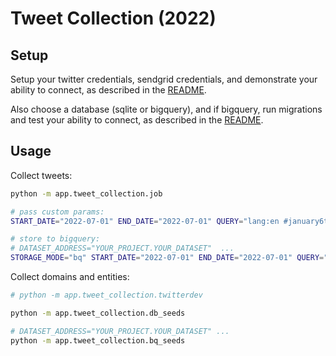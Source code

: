 # Tweet Collection (2022)

## Setup

Setup your twitter credentials, sendgrid credentials, and demonstrate your ability to connect, as described in the [README](/README.md).

Also choose a database (sqlite or bigquery), and if bigquery, run migrations and test your ability to connect, as described in the [README](/README.md).

## Usage

Collect tweets:

```sh
python -m app.tweet_collection.job

# pass custom params:
START_DATE="2022-07-01" END_DATE="2022-07-01" QUERY="lang:en #january6thcommittee" PAGE_LIMIT=3 python -m app.tweet_collection.job

# store to bigquery:
# DATASET_ADDRESS="YOUR_PROJECT.YOUR_DATASET"  ...
STORAGE_MODE="bq" START_DATE="2022-07-01" END_DATE="2022-07-01" QUERY="lang:en #january6thcommittee" PAGE_LIMIT=3 python -m app.tweet_collection.job
```


Collect domains and entities:


```sh
# python -m app.tweet_collection.twitterdev

python -m app.tweet_collection.db_seeds

# DATASET_ADDRESS="YOUR_PROJECT.YOUR_DATASET" ...
python -m app.tweet_collection.bq_seeds
```
